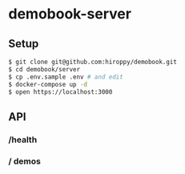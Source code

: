 # demobook-server

## Setup

```sh
$ git clone git@github.com:hiroppy/demobook.git
$ cd demobook/server
$ cp .env.sample .env # and edit
$ docker-compose up -d
$ open https://localhost:3000
```

## API

### /health

### / demos
